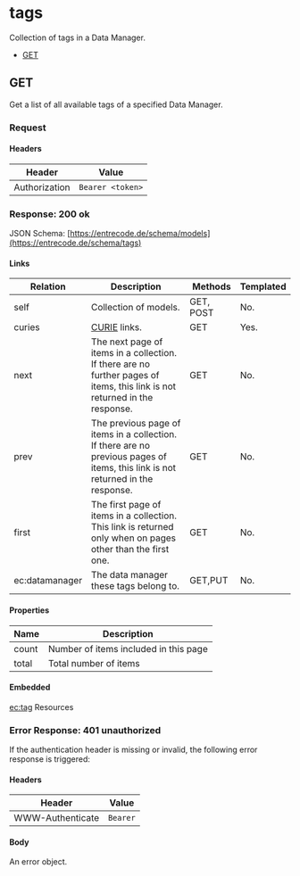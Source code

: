 # tags 
Collection of tags in a Data Manager.

* [GET](#get)

## GET
Get a list of all available tags of a specified Data Manager.

### Request

#### Headers
|Header|Value|
|------|-----|
|Authorization|`Bearer <token>`|

### Response: 200 ok

JSON Schema: [https://entrecode.de/schema/models](https://entrecode.de/schema/tags)

#### Links
| Relation     | Description     | Methods     | Templated     |
|--------------|-----------------|-------------|---------------|
|self          |Collection of models.|GET, POST|No.          |
|curies        |[CURIE](http://www.w3.org/TR/curie/) links. | GET | Yes.|
|next          |The next page of items in a collection. If there are no further pages of items, this link is not returned in the response.|GET|No.|
|prev          |The previous page of items in a collection. If there are no previous pages of items, this link is not returned in the response.|GET|No.|
|first|The first page of items in a collection. This link is returned only when on pages other than the first one.|GET|No.
|ec:datamanager|The data manager these tags belong to.|GET,PUT|No.|

#### Properties
| Name         | Description     |
|--------------|-----------------|
|count         |Number of items included in this page|
|total         |Total number of items |

#### Embedded

[ec:tag](../tag) Resources

### Error Response: 401 unauthorized
If the authentication header is missing or invalid, the following error response is triggered:

#### Headers
|Header|Value|
|------|-----|
|WWW-Authenticate|`Bearer`|

#### Body
An error object.